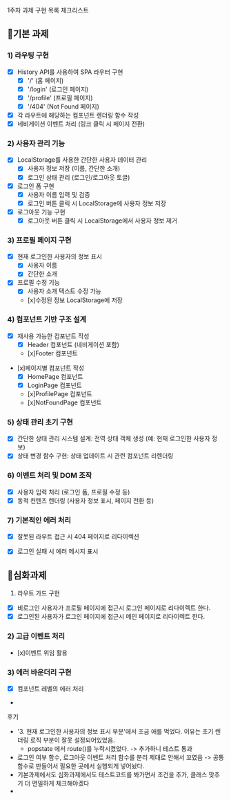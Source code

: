 1주차 과제 구현 목록 체크리스트

## 🔖기본 과제

### 1) 라우팅 구현 

- [x] History API를 사용하여 SPA 라우터 구현
  - [x] '/' (홈 페이지)
  - [x] '/login' (로그인 페이지)
  - [x] '/profile' (프로필 페이지)
  - [x] '/404' (Not Found 페이지)
- [x] 각 라우트에 해당하는 컴포넌트 렌더링 함수 작성
- [x] 네비게이션 이벤트 처리 (링크 클릭 시 페이지 전환)

### 2) 사용자 관리 기능

- [x] LocalStorage를 사용한 간단한 사용자 데이터 관리
    - [x] 사용자 정보 저장 (이름, 간단한 소개)
    - [x] 로그인 상태 관리 (로그인/로그아웃 토글)
- [x] 로그인 폼 구현
    - [x] 사용자 이름 입력 및 검증
    - [x] 로그인 버튼 클릭 시 LocalStorage에 사용자 정보 저장
- [x] 로그아웃 기능 구현
    - [x] 로그아웃 버튼 클릭 시 LocalStorage에서 사용자 정보 제거

### 3) 프로필 페이지 구현

- [x] 현재 로그인한 사용자의 정보 표시
    - [x] 사용자 이름
    - [x] 간단한 소개
- [x] 프로필 수정 기능
    - [x] 사용자 소개 텍스트 수정 가능
    - [x]수정된 정보 LocalStorage에 저장

### 4) 컴포넌트 기반 구조 설계

- [x] 재사용 가능한 컴포넌트 작성
    - [x] Header 컴포넌트 (네비게이션 포함)
    - [x]Footer 컴포넌트
- [x]페이지별 컴포넌트 작성
    - [x] HomePage 컴포넌트
    - [x] LoginPage 컴포넌트
    - [x]ProfilePage 컴포넌트
    - [x]NotFoundPage 컴포넌트

### 5) 상태 관리 초기 구현

- [x] 간단한 상태 관리 시스템 설계: 전역 상태 객체 생성 (예: 현재 로그인한 사용자 정보)
- [x] 상태 변경 함수 구현: 상태 업데이트 시 관련 컴포넌트 리렌더링

### 6) 이벤트 처리 및 DOM 조작

- [x] 사용자 입력 처리 (로그인 폼, 프로필 수정 등)
- [x] 동적 컨텐츠 렌더링 (사용자 정보 표시, 페이지 전환 등)

### 7) 기본적인 에러 처리

- [x] 잘못된 라우트 접근 시 404 페이지로 리다이렉션
- [x] 로그인 실패 시 에러 메시지 표시


## 🔖심화과제

1) 라우트 가드 구현
- [x] 비로그인 사용자가 프로필 페이지에 접근시 로그인 페이지로 리다이렉트 한다.
- [x] 로그인된 사용자가 로그인 페이지에 접근시 메인 페이지로 리다이렉트 한다.

### 2) 고급 이벤트 처리

- [x]이벤트 위임 활용

### 3) 에러 바운더리 구현

- [x] 컴포넌트 레벨의 에러 처리
- 

후기

- '3. 현재 로그인한 사용자의 정보 표시 부분'에서 조금 애를 먹었다. 이유는 초기 렌더링 로직 부분이 잘못 설정되어있었음.
  - popstate 에서 route()를 누락시켰었다. -> 추가하니 테스트 통과
- 로그인 여부 함수, 로그아웃 이벤트 처리 함수를 분리 제대로 안해서 꼬였음 -> 공통 함수로 만들어서 필요한 곳에서 실행되게 넣어놨다.
- 기본과제에서도 심화과제에서도 테스트코드를 봐가면서 조건을 추가, 클래스 맞추기 더 면밀하게 체크해야겠다
- 



